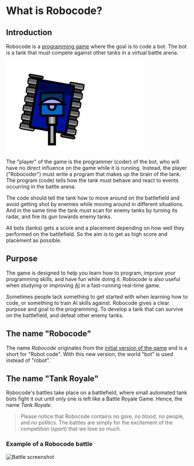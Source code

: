 # What is Robocode?

## Introduction

Robocode is a [programming game] where the goal is to code a bot. The bot is a tank that must compete against other
tanks in a virtual battle arena.

![Tank image](../images/tank.svg)

The "player" of the game is the programmer (coder) of the bot, who will have no direct influence on the game while it is
running. Instead, the player ("Robocoder") must write a program that makes up the brain of the tank. The program (code)
tells how the tank must behave and react to events occurring in the battle arena.

The code should tell the tank how to move around on the battlefield and avoid getting shot by enemies while moving
around in different situations. And in the same time the tank must scan for enemy tanks by turning its radar, and fire
its gun towards enemy tanks.

All bots (tanks) gets a score and a placement depending on how well they performed on the battlefield. So the aim is to
get as high score and placement as possible.

## Purpose

The game is designed to help you learn how to program, improve your programming skills, and have fun while doing it.
Robocode is also useful when studying or improving [AI] in a fast-running real-time game.

Sometimes people lack something to get started with when learning how to code, or something to train AI skills
against. Robocode gives a clear purpose and goal to the programming. To develop a tank that can survive on the
battlefield, and defeat other enemy tanks.

## The name "Robocode"

The name _Robocode_ originates from the [initial version of the game](https://robocode.sourceforge.io/) and is a short
for "Robot code". With this new version, the world "bot" is used instead of "robot".

## The name "Tank Royale"

Robocode's battles take place on a battlefield, where small automated tank bots fight it out until only one is left
like a Battle Royale Game. Hence, the name _Tank Royale_.

> Please notice that Robocode contains no gore, no blood, no people, and no politics. The battles are simply for the
> excitement of the competition (sport) that we love so much.

### Example of a Robocode battle

![Battle screenshot](../images/robocode-battle-anim.gif)

[programming game]: https://en.wikipedia.org/wiki/Programming_game "Programming Game"

[AI]: https://en.wikipedia.org/wiki/Artificial_intelligence "AI: Artificial Intelligence"

[API]: ../api